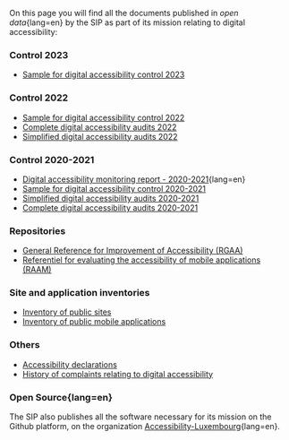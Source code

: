 On this page you will find all the documents published in *open data*{lang=en} by the SIP as part of its mission relating to digital accessibility:

### Control 2023
- [Sample for digital accessibility control 2023](https://data.public.lu/fr/datasets/echantillon-pour-le-controle-de-laccessibilite-numerique-2023/)

### Control 2022
- [Sample for digital accessibility control 2022](https://data.public.lu/fr/datasets/echantillon-pour-le-controle-de-laccessibilite-numerique-2022/)
- [Complete digital accessibility audits 2022](https://data.public.lu/fr/datasets/audits-complets-de-laccessibilite-numerique-2022/)
- [Simplified digital accessibility audits 2022](https://data.public.lu/fr/datasets/audits-simplifies-de-laccessibilite-numerique-2022/)

### Control 2020-2021
- [Digital accessibility monitoring report - 2020-2021](https://data.public.lu/fr/datasets/digital-accessibility-monitoring-report-2020-2021/){lang=en}
- [Sample for digital accessibility control 2020-2021](https://data.public.lu/fr/datasets/echantillon-pour-le-controle-de-laccessibilite-numerique-2020-2021/)
- [Simplified digital accessibility audits 2020-2021](https://data.public.lu/fr/datasets/audits-simplifies-de-laccessibilite-numerique-2020-2021/)
- [Complete digital accessibility audits 2020-2021](https://data.public.lu/fr/datasets/audits-complets-de-laccessibilite-numerique-2020-2021/)

### Repositories
- [General Reference for Improvement of Accessibility (RGAA)](https://data.public.lu/fr/datasets/referentiel-general-damelioration-de-laccessibilite/)
- [Referentiel for evaluating the accessibility of mobile applications (RAAM)](https://data.public.lu/fr/datasets/referentiel-devaluation-de-laccessibilite-des-applications-mobiles/)

### Site and application inventories
- [Inventory of public sites](https://data.public.lu/fr/datasets/entreprises-des-sites-publics/)
- [Inventory of public mobile applications](https://data.public.lu/fr/datasets/entreprises-des-applications-mobiles-publiques/)

### Others
- [Accessibility declarations](https://data.public.lu/fr/datasets/declarations-daccessibilite/)
- [History of complaints relating to digital accessibility](https://data.public.lu/fr/datasets/histoire-des-reclamations-relatives-a-laccessibilite-numerique/)

### Open Source{lang=en}
The SIP also publishes all the software necessary for its mission on the Github platform, on the organization [Accessibility-Luxembourg](https://github.com/accessibility-luxembourg){lang=en}.